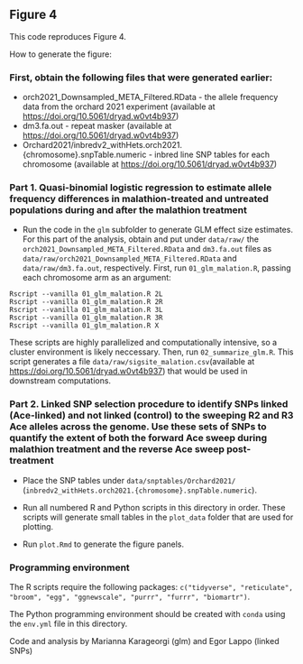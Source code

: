 ## Figure 4

This code reproduces Figure 4.

How to generate the figure:

### First, obtain the following files that were generated earlier:
- orch2021_Downsampled_META_Filtered.RData - the allele frequency data from the orchard 2021 experiment (available at https://doi.org/10.5061/dryad.w0vt4b937) 
- dm3.fa.out - repeat masker (available at https://doi.org/10.5061/dryad.w0vt4b937) 
- Orchard2021/inbredv2_withHets.orch2021.{chromosome}.snpTable.numeric  - inbred line SNP tables for each chromosome (available at https://doi.org/10.5061/dryad.w0vt4b937)

### Part 1. Quasi-binomial logistic regression to estimate allele frequency differences in malathion-treated and untreated populations during and after the malathion treatment

* Run the code in the `glm` subfolder to generate GLM effect size estimates. For this part of the analysis, obtain and put under `data/raw/` the `orch2021_Downsampled_META_Filtered.RData` and `dm3.fa.out` files as `data/raw/orch2021_Downsampled_META_Filtered.RData` and `data/raw/dm3.fa.out`, respectively.
First, run `01_glm_malation.R`, passing each chromosome arm as an argument:
```
Rscript --vanilla 01_glm_malation.R 2L
Rscript --vanilla 01_glm_malation.R 2R
Rscript --vanilla 01_glm_malation.R 3L
Rscript --vanilla 01_glm_malation.R 3R
Rscript --vanilla 01_glm_malation.R X
```

These scripts are highly parallelized and computationally intensive, so a cluster environment is likely neccessary. Then, run `02_summarize_glm.R`. This script generates a file `data/raw/sigsite_malation.csv`(available at https://doi.org/10.5061/dryad.w0vt4b937) that would be used in downstream computations.

### Part 2. Linked SNP selection procedure to identify SNPs linked (Ace-linked) and not linked (control) to the sweeping R2 and R3 Ace alleles across the genome. Use these sets of SNPs to quantify the extent of both the forward Ace sweep during malathion treatment and the reverse Ace sweep post-treatment

- Place the SNP tables under `data/snptables/Orchard2021/` (`inbredv2_withHets.orch2021.{chromosome}.snpTable.numeric`).

* Run all numbered R and Python scripts in this directory in order. These scripts will generate small tables in the `plot_data` folder that are used for plotting.

* Run `plot.Rmd` to generate the figure panels.

### Programming environment

The R scripts require the following packages: `c("tidyverse", "reticulate", "broom", "egg", "ggnewscale", "purrr", "furrr", "biomartr")`.

The Python programming environment should be created with `conda` using the `env.yml` file in this directory.

Code and analysis by Marianna Karageorgi (glm) and Egor Lappo (linked SNPs)
